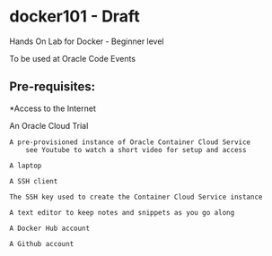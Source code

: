 # docker101 - Draft
Hands On Lab for Docker - Beginner level

To be used at Oracle Code Events


## Pre-requisites:

*Access to the Internet

An Oracle Cloud Trial

    A pre-provisioned instance of Oracle Container Cloud Service
        see Youtube to watch a short video for setup and access

    A laptop

    A SSH client

    The SSH key used to create the Container Cloud Service instance

    A text editor to keep notes and snippets as you go along

    A Docker Hub account

    A Github account

